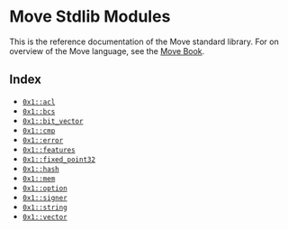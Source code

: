 
<a id="@Move_Stdlib_Modules_0"></a>

# Move Stdlib Modules


This is the reference documentation of the Move standard library.
For on overview of the Move language, see the [Move Book][move-book].


<a id="@Index_1"></a>

## Index


-  [`0x1::acl`](acl.md#0x1_acl)
-  [`0x1::bcs`](bcs.md#0x1_bcs)
-  [`0x1::bit_vector`](bit_vector.md#0x1_bit_vector)
-  [`0x1::cmp`](cmp.md#0x1_cmp)
-  [`0x1::error`](error.md#0x1_error)
-  [`0x1::features`](features.md#0x1_features)
-  [`0x1::fixed_point32`](fixed_point32.md#0x1_fixed_point32)
-  [`0x1::hash`](hash.md#0x1_hash)
-  [`0x1::mem`](mem.md#0x1_mem)
-  [`0x1::option`](option.md#0x1_option)
-  [`0x1::signer`](signer.md#0x1_signer)
-  [`0x1::string`](string.md#0x1_string)
-  [`0x1::vector`](vector.md#0x1_vector)


[move-book]: https://cedra.dev/move/book/SUMMARY
